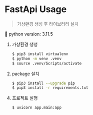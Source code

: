 # FastApi Usage

> 가상환경 생성 후 라이브러리 설치

📌 python version: 3.11.5

1. 가상환경 생성

   ```bash
   $ pip3 install virtualenv
   $ python -m venv .venv
   $ source .venv/Scripts/activate
   ```

2. package 설치

   ```bash
   $ pip3 install --upgrade pip
   $ pip3 install -r requirements.txt
   ```

<!-- 3. mecab 다운로드

   - Windows 10인 경우

     https://uwgdqo.tistory.com/363를 참고하여 mecab을 설치한다.

   - Ubuntu인 경우

     ```bash
     $ sudo apt-get install curl
     $ bash <(curl -s https://raw.githubusercontent.com/konlpy/konlpy/master/scripts/mecab.sh)
     ``` -->

4. 프로젝트 실행

   ```bash
   $ uvicorn app.main:app
   ```
